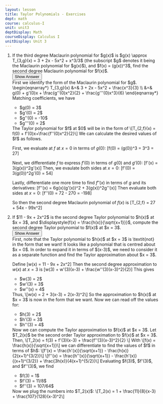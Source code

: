 ```yaml
---
layout: lesson
title: Taylor Polynomials - Exercises
dept: math
course: calculus-I
unit: unit3
deptDisplay: Math
courseDisplay: Calculus I
unitDisplay: Unit 3
---
```


<ol>
<li> <div class="exercise">
If the third degree Maclaurin polynomial for $g(x)$ is $g(x) \approx T_{3,g}(x) = 3 + 2x - 5x^2 + x^3/3$ (the subscript $g$ denotes it being the Maclaurin polynomial for $g(x)$), and $f(x) = (g(x))^3$, find the second degree Maclaurin polynomial for $f(x)$. 

<div class="answerBox">
<button onclick="myFunction('answer1')" class="answerButton">Show Answer</button>
<div  id="answer1" class="answer" >
First we identify the form of the Maclaurin polynomial for $g$. 
\begin{eqnarray*}
T_{3,g}(x) &=& 3 + 2x - 5x^2 + \frac{x^3}{3} \\
&=& g(0) + g'(0)x + \frac{g''(0)x^2}{2} + \frac{g'''(0)x^3}{6}
\end{eqnarray*}
Matching coefficients, we have
<ul>
<li>  $g(0) = 3$ </li>
<li> $g'(0) = 2$ </li>
<li> $g''(0) = -10$ </li>
<li>  $g'''(0) = 2$ </li>
</ul>
The Taylor polynomial for $f$ at $0$ will be in the form of
\[T_{2,f}(x) = f(0) + f'(0)x+\frac{f''(0)x^2}{2}\]
We can calculate the desired values of $f$ as follows.

First, we evaluate at $f$ at $x = 0$ in terms of $g(0)$:
\[f(0) = (g(0))^3 = 3^3 = 27\]

Next, we differentiate $f$ to express $f'(0)$ in terms of $g(0)$ and $g'(0)$:
\[f'(x) = 3(g(x))^2g'(x)\]
Then, we evaulate both sides at $x = 0$: \[f'(0) = 3(g(0))^2g'(0) = 54\]

Lastly, differentiate one more time to find $f''(x)$ in terms of $g$ and its derivatives:
[f''(x) = 6g(x)(g'(x))^2 + 3(g(x))^2g''(x)\]
Then evaluate both sides at $x = 0$:
\[f''(0) = 72 - 270 = -198\]

So then the second degree Maclaurin polynomial of $f(x)$ is \[T_{2,f} = 27 + 54x - 99x^2\]
</div>
</div>
</div>
</li>



<li> <div class="exercise"> 
If $11 - 9x + 2x^2$ is the second degree Taylor polynomial to $h(x)$ at $x = 3$, and $\displaystyle{f(x) = \frac{h(x)}{\sqrt{x+1}}}$, compute the second degree Taylor polynomial to $f(x)$ at $x = 3$.

<div class="answerBox">
<button onclick="myFunction('answer2')" class="answerButton">Show Answer</button>
<div  id="answer2" class="answer" >
First, note that the Taylor polynomial to $h(x)$ at $x = 3$ is \textit{not} in the form that we want! It looks like a polynomial that is centred about $x = 0$. In order to expand it in terms of $(x-3)$, we need to consider it as a separate function and find the Taylor approximation about $x = 3$. 

Define 
\[w(x) = 11 - 9x + 2x^2\]
Then the second degree approximation to $w(x)$ at $x = 3$ is 
\[w(3) + w'(3)(x-3) + \frac{w''(3)(x-3)^2}{2}\]
This gives
<ul>
<li> $w(3) = 2$ </li>
<li> $w'(3) = 3$ </li>
<li> $w''(x) = 4$ </li>
</ul>
Thus, \[w(x) = 2 + 3(x-3) + 2(x-3)^2\]
So the approximation to $h(x)$ at $x = 3$ is now in the form that we want. Now we can read off the values for:
<ul>
<li> $h(3) = 2$ </li>
<li> $h'(3) = 3$ </li>
<li> $h''(3) = 4$ </li>
</ul>
Now we can compute the Taylor approximation to $f(x)$ at $x = 3$.
Let $T_2(x)$ be the second order Taylor approximation to $f(x)$ at $x = 3$. Then, 
\[T_2(x) = f(3) + f'(3)(x-3) + \frac{f''(3)(x-3)^2}{2} \]
With \[f(x) = \frac{h(x)}{\sqrt{x+1}}\]
we can differentiate to find the values of $f$ in terms of $h$:
\[f'(x) = \frac{h'(x)}{\sqrt{x+1}} - \frac{h(x)}{2(x+1)^{3/2}}\]
\[f''(x) = \frac{h''(x)}{\sqrt{x+1}} - \frac{h'(x)}{(x+1)^{3/2}} + \frac{3h(x)}{4(x+1)^{5/2}}\]
Evaluating $f(3)$, $f'(3)$, and $f''(3)$, we find
<ul>
<li> $f(3) = 1$ </li>
<li> $f'(3) = 11/8$ </li>
<li> $f''(3) = 107/64$ </li>
</ul>
Now we plug the numbers into $T_2(x)$:
\[T_2(x) = 1 + \frac{11}{8}(x-3) + \frac{107}{128}(x-3)^2\]
</div>
</div>
</div>
</li>

</ol>

